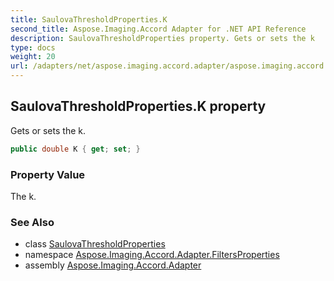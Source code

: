 ```yaml
---
title: SaulovaThresholdProperties.K
second_title: Aspose.Imaging.Accord Adapter for .NET API Reference
description: SaulovaThresholdProperties property. Gets or sets the k
type: docs
weight: 20
url: /adapters/net/aspose.imaging.accord.adapter/aspose.imaging.accord.adapter.filtersproperties/saulovathresholdproperties/k/
---
```

## SaulovaThresholdProperties.K property

Gets or sets the k.

```csharp
public double K { get; set; }
```

### Property Value

The k.

### See Also

* class [SaulovaThresholdProperties](../)
* namespace [Aspose.Imaging.Accord.Adapter.FiltersProperties](../../../aspose.imaging.accord.adapter.filtersproperties/)
* assembly [Aspose.Imaging.Accord.Adapter](../../../)


